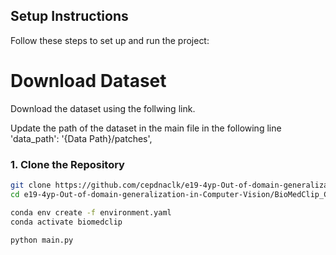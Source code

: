 ## Setup Instructions

Follow these steps to set up and run the project:

# Download Dataset

Download the dataset using the follwing link.

Update the path of the dataset in the main file in the following line
    'data_path': '{Data Path}/patches',



### 1. Clone the Repository

```bash
git clone https://github.com/cepdnaclk/e19-4yp-Out-of-domain-generalization-in-Computer-Vision
cd e19-4yp-Out-of-domain-generalization-in-Computer-Vision/BioMedClip_CoOP

conda env create -f environment.yaml
conda activate biomedclip

python main.py

